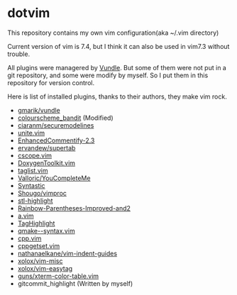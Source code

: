 dotvim
======

This repository contains my own vim configuration(aka ~/.vim directory)

Current version of vim is 7.4, but I think it can also be used in vim7.3 without trouble.

All plugins were managered by [Vundle](https://github.com/gmarik/vundle).
But some of them were not put in a git repository, and some were modify by myself.
So I put them in this repository for version control.

Here is list of installed plugins, thanks to their authors, they make vim rock.

- [gmarik/vundle](https://github.com/gmarik/vundle)
- [colourscheme_bandit](http://www.vim.org/scripts/script.php?script_id=2645) (Modified)
- [ciaranm/securemodelines](https://github.com/ciaranm/securemodelines)
- [unite.vim](https://github.com/Shougo/unite.vim)
- [EnhancedCommentify-2.3](http://www.vim.org/scripts/script.php?script_id=23)
- [ervandew/supertab](https://github.com/ervandew/supertab)
- [cscope.vim](http://cscope.sourceforge.net/)
- [DoxygenToolkit.vim](http://www.vim.org/scripts/script.php?script_id=987)
- [taglist.vim](http://www.vim.org/scripts/script.php?script_id=273)
- [Valloric/YouCompleteMe](https://github.com/Valloric/YouCompleteMe)
- [Syntastic](https://github.com/scrooloose/syntastic)
- [Shougo/vimproc](https://github.com/Shougo/vimproc.vim)
- [stl-highlight](http://www.vim.org/scripts/script.php?script_id=4293)
- [Rainbow-Parentheses-Improved-and2](https://github.com/vim-scripts/Rainbow-Parentheses-Improved-and2)
- [a.vim](https://github.com/vim-scripts/a.vim)
- [TagHighlight](http://www.vim.org/scripts/script.php?script_id=2646)
- [qmake--syntax.vim](http://www.vim.org/scripts/script.php?script_id=2983)
- [cpp.vim](http://www.vim.org/scripts/script.php?script_id=1640)
- [cppgetset.vim](http://www.vim.org/scripts/script.php?script_id=438)
- [nathanaelkane/vim-indent-guides](https://github.com/nathanaelkane/vim-indent-guides)
- [xolox/vim-misc](https://github.com/xolox/vim-misc)
- [xolox/vim-easytag](https://github.com/xolox/vim-easytags)
- [guns/xterm-color-table.vim](https://github.com/guns/xterm-color-table.vim)
- gitcommit_highlight (Written by myself)




